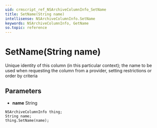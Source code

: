 ```yaml
---
uid: crmscript_ref_NSArchiveColumnInfo_SetName
title: SetName(String name)
intellisense: NSArchiveColumnInfo.SetName
keywords: NSArchiveColumnInfo, GetName
so.topic: reference
---
```


# SetName(String name)

Unique identity of this column (in this particular context); the name to be used when requesting the column from a provider, setting restrictions or order by criteria

## Parameters

* **name** String

```crmscript
NSArchiveColumnInfo thing;
String name;
thing.SetName(name);
```

